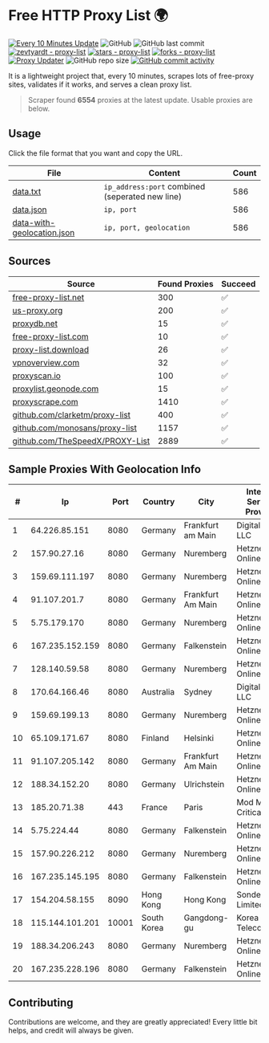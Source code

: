 
# Free HTTP Proxy List 🌍

[![Every 10 Minutes Update](https://github.com/mertguvencli/http-proxy-list/actions/workflows/main.yml/badge.svg?branch=main)](https://github.com/mertguvencli/http-proxy-list/actions/workflows/main.yml)
![GitHub](https://img.shields.io/github/license/mertguvencli/http-proxy-list)
![GitHub last commit](https://img.shields.io/github/last-commit/mertguvencli/http-proxy-list)
[![zevtyardt - proxy-list](https://img.shields.io/static/v1?label=zevtyardt&message=proxy-list&color=blue&logo=github)](https://github.com/zevtyardt/proxy-list "Go to GitHub repo")
[![stars - proxy-list](https://img.shields.io/github/stars/zevtyardt/proxy-list?style=social)](https://github.com/zevtyardt/proxy-list)
[![forks - proxy-list](https://img.shields.io/github/forks/zevtyardt/proxy-list?style=social)](https://github.com/zevtyardt/proxy-list)
[![Proxy Updater](https://github.com/zevtyardt/proxy-list/workflows/Proxy%20Updater/badge.svg)](https://github.com/zevtyardt/proxy-list/actions?query=workflow:"Proxy+Updater")
![GitHub repo size](https://img.shields.io/github/repo-size/zevtyardt/proxy-list)
[![GitHub commit activity](https://img.shields.io/github/commit-activity/m/zevtyardt/proxy-list?logo=commits)](https://github.com/zevtyardt/proxy-list/commits/main)

It is a lightweight project that, every 10 minutes, scrapes lots of free-proxy sites, validates if it works, and serves a clean proxy list.

> Scraper found **6554** proxies at the latest update. Usable proxies are below.

## Usage

Click the file format that you want and copy the URL.

|File|Content|Count|
|----|-------|-----|
|[data.txt](https://raw.githubusercontent.com/mertguvencli/http-proxy-list/main/proxy-list/data.txt)|`ip_address:port` combined (seperated new line)|586|
|[data.json](https://raw.githubusercontent.com/mertguvencli/http-proxy-list/main/proxy-list/data.json)|`ip, port`|586|
|[data-with-geolocation.json](https://raw.githubusercontent.com/mertguvencli/http-proxy-list/main/proxy-list/data-with-geolocation.json)|`ip, port, geolocation`|586|

## Sources

|Source|Found Proxies|Succeed|
|------|-------------|-------|
|[free-proxy-list.net](https://free-proxy-list.net)|300|✅|
|[us-proxy.org](https://www.us-proxy.org)|200|✅|
|[proxydb.net](http://proxydb.net)|15|✅|
|[free-proxy-list.com](https://free-proxy-list.com/?page=&port=&type%5B%5D=http&type%5B%5D=https&up_time=0&search=Search)|10|✅|
|[proxy-list.download](https://www.proxy-list.download/HTTP)|26|✅|
|[vpnoverview.com](https://vpnoverview.com/privacy/anonymous-browsing/free-proxy-servers)|32|✅|
|[proxyscan.io](https://www.proxyscan.io)|100|✅|
|[proxylist.geonode.com](https://proxylist.geonode.com/api/proxy-list?limit=300&page=1&sort_by=lastChecked&sort_type=desc&protocols=http,https)|15|✅|
|[proxyscrape.com](https://api.proxyscrape.com/v2/?request=displayproxies&protocol=http&timeout=10000&country=all&ssl=all&anonymity=all)|1410|✅|
|[github.com/clarketm/proxy-list](https://raw.githubusercontent.com/clarketm/proxy-list/master/proxy-list-raw.txt)|400|✅|
|[github.com/monosans/proxy-list](https://raw.githubusercontent.com/monosans/proxy-list/main/proxies/http.txt)|1157|✅|
|[github.com/TheSpeedX/PROXY-List](https://raw.githubusercontent.com/TheSpeedX/PROXY-List/master/http.txt)|2889|✅|


## Sample Proxies With Geolocation Info

|#|Ip|Port|Country|City|Internet Service Provider|
|-|--|----|-------|----|-------------------------|
|1|64.226.85.151|8080|Germany|Frankfurt am Main|DigitalOcean, LLC|
|2|157.90.27.16|8080|Germany|Nuremberg|Hetzner Online GmbH|
|3|159.69.111.197|8080|Germany|Nuremberg|Hetzner Online GmbH|
|4|91.107.201.7|8080|Germany|Frankfurt Am Main|Hetzner Online AG|
|5|5.75.179.170|8080|Germany|Nuremberg|Hetzner Online GmbH|
|6|167.235.152.159|8080|Germany|Falkenstein|Hetzner Online GmbH|
|7|128.140.59.58|8080|Germany|Nuremberg|Hetzner Online GmbH|
|8|170.64.166.46|8080|Australia|Sydney|DigitalOcean, LLC|
|9|159.69.199.13|8080|Germany|Nuremberg|Hetzner Online GmbH|
|10|65.109.171.67|8080|Finland|Helsinki|Hetzner Online GmbH|
|11|91.107.205.142|8080|Germany|Frankfurt Am Main|Hetzner Online AG|
|12|188.34.152.20|8080|Germany|Ulrichstein|Hetzner Online GmbH|
|13|185.20.71.38|443|France|Paris|Mod Mission Critical LLC|
|14|5.75.224.44|8080|Germany|Falkenstein|Hetzner Online GmbH|
|15|157.90.226.212|8080|Germany|Nuremberg|Hetzner Online GmbH|
|16|167.235.145.195|8080|Germany|Falkenstein|Hetzner Online GmbH|
|17|154.204.58.155|8090|Hong Kong|Hong Kong|Sondercloud Limited|
|18|115.144.101.201|10001|South Korea|Gangdong-gu|Korea Telecom|
|19|188.34.206.243|8080|Germany|Nuremberg|Hetzner Online GmbH|
|20|167.235.228.196|8080|Germany|Falkenstein|Hetzner Online GmbH|



## Contributing

Contributions are welcome, and they are greatly appreciated! Every
little bit helps, and credit will always be given.

